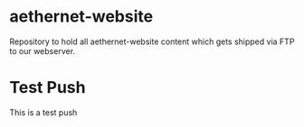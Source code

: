 # aethernet-website
Repository to hold all aethernet-website content which gets shipped via FTP to our webserver.

# Test Push
This is a test push
